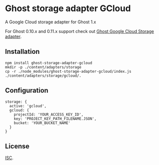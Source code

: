 # Ghost storage adapter GCloud

A Google Cloud storage adapter for Ghost 1.x

For Ghost 0.10.x and 0.11.x support check out
[Ghost Google Cloud Storage adapter](https://github.com/thombuchi/ghost-google-cloud-storage).

## Installation

```
npm install ghost-storage-adapter-gcloud
mkdir -p ./content/adapters/storage
cp -r ./node_modules/ghost-storage-adapter-gcloud/index.js ./content/adapters/storage/gcloud/.
```

## Configuration

```
storage: {
  active: 'gcloud',
  gcloud: {
    projectId: 'YOUR_ACCESS_KEY_ID',
    key: 'PROJECT_KEY_PATH_FILENAME.JSON',
    bucket: 'YOUR_BUCKET_NAME'
  }
}
```

## License

[ISC](./LICENSE.md).
